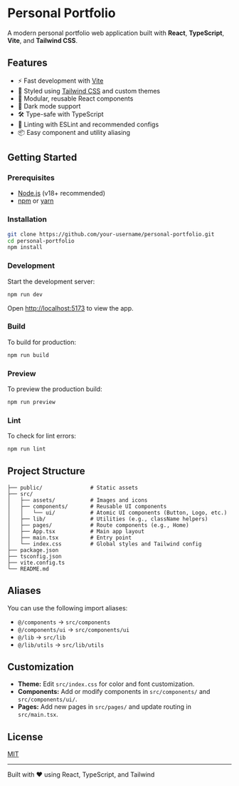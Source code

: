 # Personal Portfolio

A modern personal portfolio web application built with **React**, **TypeScript**, **Vite**, and **Tailwind CSS**.

## Features

- ⚡️ Fast development with [Vite](https://vitejs.dev/)
- 🎨 Styled using [Tailwind CSS](https://tailwindcss.com/) and custom themes
- 🧩 Modular, reusable React components
- 🌙 Dark mode support
- 🛠️ Type-safe with TypeScript
- 🧹 Linting with ESLint and recommended configs
- 📦 Easy component and utility aliasing

## Getting Started

### Prerequisites

- [Node.js](https://nodejs.org/) (v18+ recommended)
- [npm](https://www.npmjs.com/) or [yarn](https://yarnpkg.com/)

### Installation

```sh
git clone https://github.com/your-username/personal-portfolio.git
cd personal-portfolio
npm install
```

### Development

Start the development server:

```sh
npm run dev
```

Open [http://localhost:5173](http://localhost:5173) to view the app.

### Build

To build for production:

```sh
npm run build
```

### Preview

To preview the production build:

```sh
npm run preview
```

### Lint

To check for lint errors:

```sh
npm run lint
```

## Project Structure

```
├── public/               # Static assets
├── src/
│   ├── assets/           # Images and icons
│   ├── components/       # Reusable UI components
│   │   └── ui/           # Atomic UI components (Button, Logo, etc.)
│   ├── lib/              # Utilities (e.g., className helpers)
│   ├── pages/            # Route components (e.g., Home)
│   ├── App.tsx           # Main app layout
│   ├── main.tsx          # Entry point
│   └── index.css         # Global styles and Tailwind config
├── package.json
├── tsconfig.json
├── vite.config.ts
└── README.md
```

## Aliases

You can use the following import aliases:

- `@/components` → `src/components`
- `@/components/ui` → `src/components/ui`
- `@/lib` → `src/lib`
- `@/lib/utils` → `src/lib/utils`

## Customization

- **Theme:** Edit `src/index.css` for color and font customization.
- **Components:** Add or modify components in `src/components/` and `src/components/ui/`.
- **Pages:** Add new pages in `src/pages/` and update routing in `src/main.tsx`.

## License

[MIT](LICENSE)

---

Built with ❤️ using React, TypeScript, and Tailwind
